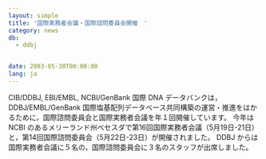 ```yaml
---
layout: simple
title: '国際実務者会議・国際諮問委員会開催　'
category: news
db:
  - ddbj


date: 2003-05-30T00:00:00
lang: ja
---
```


CIB/DDBJ, EBI/EMBL, NCBI/GenBank 国際 DNA データバンクは，DDBJ/EMBL/GenBank 国際塩基配列データベース共同構築の運営・推進をはかるために，国際諮問委員会と国際実務者会議を年１回開催しています。 今年は NCBI のあるメリーランド州ベセスダで第16回国際実務者会議（5月19日-21日）と，第14回国際諮問委員会（5月22日-23日）が開催されました。 DDBJ からは国際実務者会議に５名の，国際諮問委員会に３名のスタッフが出席しました。
